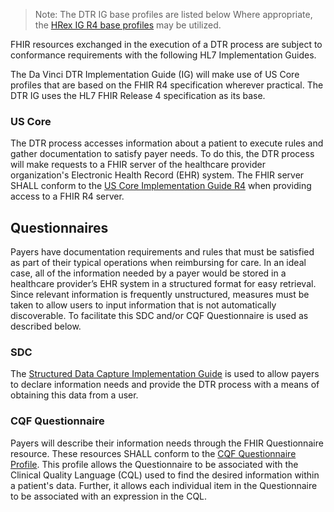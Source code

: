 
>Note: The DTR IG base profiles are listed below Where appropriate, the [HRex IG R4 base profiles](https://build.fhir.org/ig/HL7/davinci-ehrx/toc.html) may be utilized.

FHIR resources exchanged in the execution of a DTR process are subject to conformance requirements with the following HL7 Implementation Guides.

The Da Vinci DTR Implementation Guide (IG) will make use of US Core profiles that are based on the FHIR R4 specification wherever practical. The DTR IG uses the HL7 FHIR Release 4 specification as its base.

### US Core
The DTR process accesses information about a patient to execute rules and gather documentation to satisfy payer needs. To do this, the DTR process will make requests to a FHIR server of the healthcare provider organization's Electronic Health Record (EHR) system. The FHIR server SHALL conform to the [US Core Implementation Guide R4](https://build.fhir.org/ig/HL7/davinci-ehrx/US_Core_(FHIR_R4).html) when providing access to a FHIR R4 server.

## Questionnaires
Payers have documentation requirements and rules that must be satisfied as part of their typical operations when reimbursing for care. In an ideal case, all of the information needed by a payer would be stored in a healthcare provider’s EHR system in a structured format for easy retrieval. Since relevant information is frequently unstructured,  measures must be taken to allow users to input information that is not automatically discoverable. To facilitate this SDC and/or CQF Questionnaire is used as described below.

### SDC
The [Structured Data Capture Implementation Guide](http://hl7.org/fhir/us/sdc/index.html) is used to allow payers to declare information needs and provide the DTR process with a means of obtaining this data from a user.

### CQF Questionnaire
Payers will describe their information needs through the FHIR Questionnaire resource. These resources SHALL conform to the [CQF Questionnaire Profile](http://hl7.org/fhir/R4/cqf.html). This profile allows the Questionnaire to be associated with the Clinical Quality Language (CQL) used to find the desired information within a patient's data. Further, it allows each individual item in the Questionnaire to be associated with an expression in the CQL. 